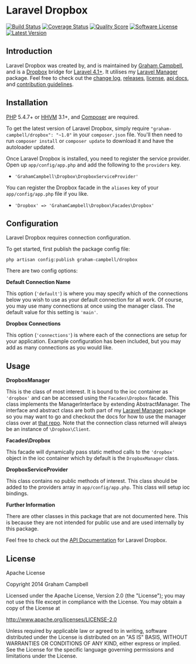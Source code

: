 Laravel Dropbox
===============


[![Build Status](https://img.shields.io/travis/GrahamCampbell/Laravel-Dropbox/master.svg?style=flat)](https://travis-ci.org/GrahamCampbell/Laravel-Dropbox)
[![Coverage Status](https://img.shields.io/scrutinizer/coverage/g/GrahamCampbell/Laravel-Dropbox.svg?style=flat)](https://scrutinizer-ci.com/g/GrahamCampbell/Laravel-Dropbox/code-structure)
[![Quality Score](https://img.shields.io/scrutinizer/g/GrahamCampbell/Laravel-Dropbox.svg?style=flat)](https://scrutinizer-ci.com/g/GrahamCampbell/Laravel-Dropbox)
[![Software License](https://img.shields.io/badge/license-Apache%202.0-brightgreen.svg?style=flat)](LICENSE.md)
[![Latest Version](https://img.shields.io/github/release/GrahamCampbell/Laravel-Dropbox.svg?style=flat)](https://github.com/GrahamCampbell/Laravel-Dropbox/releases)


## Introduction

Laravel Dropbox was created by, and is maintained by [Graham Campbell](https://github.com/GrahamCampbell), and is a [Dropbox](https://github.com/dropbox/dropbox-sdk-php) bridge for [Laravel 4.1+](http://laravel.com). It utilises my [Laravel Manager](https://github.com/GrahamCampbell/Laravel-Manager) package. Feel free to check out the [change log](CHANGELOG.md), [releases](https://github.com/GrahamCampbell/Laravel-Dropbox/releases), [license](LICENSE.md), [api docs](http://docs.grahamjcampbell.co.uk), and [contribution guidelines](CONTRIBUTING.md).


## Installation

[PHP](https://php.net) 5.4.7+ or [HHVM](http://hhvm.com) 3.1+, and [Composer](https://getcomposer.org) are required.

To get the latest version of Laravel Dropbox, simply require `"graham-campbell/dropbox": "~1.0"` in your `composer.json` file. You'll then need to run `composer install` or `composer update` to download it and have the autoloader updated.

Once Laravel Dropbox is installed, you need to register the service provider. Open up `app/config/app.php` and add the following to the `providers` key.

* `'GrahamCampbell\Dropbox\DropboxServiceProvider'`

You can register the Dropbox facade in the `aliases` key of your `app/config/app.php` file if you like.

* `'Dropbox' => 'GrahamCampbell\Dropbox\Facades\Dropbox'`


## Configuration

Laravel Dropbox requires connection configuration.

To get started, first publish the package config file:

    php artisan config:publish graham-campbell/dropbox

There are two config options:

**Default Connection Name**

This option (`'default'`) is where you may specify which of the connections below you wish to use as your default connection for all work. Of course, you may use many connections at once using the manager class. The default value for this setting is `'main'`.

**Dropbox Connections**

This option (`'connections'`) is where each of the connections are setup for your application. Example configuration has been included, but you may add as many connections as you would like.


## Usage

**DropboxManager**

This is the class of most interest. It is bound to the ioc container as `'dropbox'` and can be accessed using the `Facades\Dropbox` facade. This class implements the ManagerInterface by extending AbstractManager. The interface and abstract class are both part of my [Laravel Manager](https://github.com/GrahamCampbell/Laravel-Manager) package so you may want to go and checkout the docs for how to use the manager class over at [that repo](https://github.com/GrahamCampbell/Laravel-Manager#usage). Note that the connection class returned will always be an instance of `\Dropbox\Client`.

**Facades\Dropbox**

This facade will dynamically pass static method calls to the `'dropbox'` object in the ioc container which by default is the `DropboxManager` class.

**DropboxServiceProvider**

This class contains no public methods of interest. This class should be added to the providers array in `app/config/app.php`. This class will setup ioc bindings.

**Further Information**

There are other classes in this package that are not documented here. This is because they are not intended for public use and are used internally by this package.

Feel free to check out the [API Documentation](http://docs.grahamjcampbell.co.uk) for Laravel Dropbox.


## License

Apache License

Copyright 2014 Graham Campbell

Licensed under the Apache License, Version 2.0 (the "License");
you may not use this file except in compliance with the License.
You may obtain a copy of the License at

 http://www.apache.org/licenses/LICENSE-2.0

Unless required by applicable law or agreed to in writing, software
distributed under the License is distributed on an "AS IS" BASIS,
WITHOUT WARRANTIES OR CONDITIONS OF ANY KIND, either express or implied.
See the License for the specific language governing permissions and
limitations under the License.
